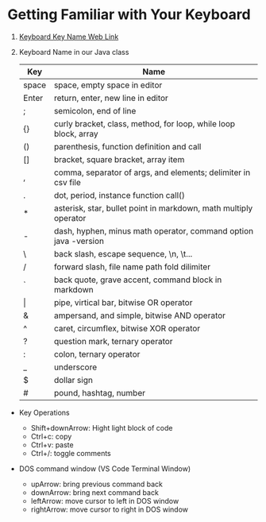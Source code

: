 # Getting Familiar with Your Keyboard

1. [Keyboard Key Name Web Link](https://www.computerhope.com/keys.htm)

1. Keyboard Name in our Java class

    Key | Name
    |---|---|
    space | space, empty space in editor
    Enter | return, enter, new line in editor
    ;  | semicolon, end of line
    {} | curly bracket, class, method, for loop, while loop block, array
    () | parenthesis, function definition and call
    [] | bracket, square bracket, array item
    ,  | comma, separator of args, and elements; delimiter in csv file
    .  | dot, period, instance function call()
    \* | asterisk, star, bullet point in markdown, math multiply operator
    \- | dash, hyphen, minus math operator, command option java -version
    \  | back slash, escape sequence, \n, \t...
    /  | forward slash, file name path fold dilimiter
    `  | back quote, grave accent, command block in markdown
    \| | pipe, virtical bar, bitwise OR operator
    &  | ampersand, and simple, bitwise AND operator
    ^  | caret, circumflex, bitwise XOR operator
    ?  | question mark, ternary operator
	:  | colon, ternary operator
    _  | underscore
    $  | dollar sign
    \# | pound, hashtag, number
    
* Key Operations
    - Shift+downArrow: Hight light block of code
    - Ctrl+c: copy
    - Ctrl+v: paste
    - Ctrl+/: toggle comments

* DOS command window (VS Code Terminal Window)
    - upArrow: bring previous command back
    - downArrow: bring next command back
    - leftArrow: move cursor to left in DOS window
    - rightArrow: move cursor to right in DOS window
